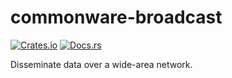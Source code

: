 # commonware-broadcast

[![Crates.io](https://img.shields.io/crates/v/commonware-broadcast.svg)](https://crates.io/crates/commonware-broadcast)
[![Docs.rs](https://docs.rs/commonware-broadcast/badge.svg)](https://docs.rs/commonware-broadcast)

Disseminate data over a wide-area network.
